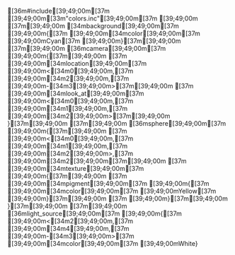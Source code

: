 [36m#include[39;49;00m[37m [39;49;00m[33m"colors.inc"[39;49;00m[37m    [39;49;00m
[37m[39;49;00m
[34mbackground[39;49;00m[37m [39;49;00m{[37m [39;49;00m[34mcolor[39;49;00m[37m [39;49;00mCyan[37m [39;49;00m}[37m[39;49;00m
[37m[39;49;00m
[36mcamera[39;49;00m[37m [39;49;00m{[37m[39;49;00m
[37m  [39;49;00m[34mlocation[39;49;00m[37m [39;49;00m<[34m0[39;49;00m,[37m [39;49;00m[34m2[39;49;00m,[37m [39;49;00m-[34m3[39;49;00m>[37m[39;49;00m
[37m  [39;49;00m[34mlook_at[39;49;00m[37m [39;49;00m<[34m0[39;49;00m,[37m [39;49;00m[34m1[39;49;00m,[37m [39;49;00m[34m2[39;49;00m>[37m[39;49;00m
}[37m[39;49;00m
[37m[39;49;00m
[36msphere[39;49;00m[37m [39;49;00m{[37m[39;49;00m
[37m  [39;49;00m<[34m0[39;49;00m,[37m [39;49;00m[34m1[39;49;00m,[37m [39;49;00m[34m2[39;49;00m>,[37m [39;49;00m[34m2[39;49;00m[37m[39;49;00m
[37m  [39;49;00m[34mtexture[39;49;00m[37m [39;49;00m{[37m[39;49;00m
[37m    [39;49;00m[34mpigment[39;49;00m[37m [39;49;00m{[37m [39;49;00m[34mcolor[39;49;00m[37m [39;49;00mYellow[37m [39;49;00m}[37m[39;49;00m
[37m  [39;49;00m}[37m[39;49;00m
}[37m[39;49;00m
[37m[39;49;00m
[36mlight_source[39;49;00m[37m [39;49;00m{[37m [39;49;00m<[34m2[39;49;00m,[37m [39;49;00m[34m4[39;49;00m,[37m [39;49;00m-[34m3[39;49;00m>[37m [39;49;00m[34mcolor[39;49;00m[37m [39;49;00mWhite}
